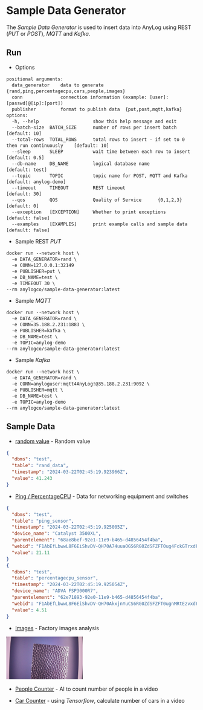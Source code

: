 # Sample Data Generator

The _Sample Data Generator_ is used to insert data into AnyLog using REST (_PUT_ or _POST_), _MQTT_  and _Kafka_.

## Run
* Options
```text
positional arguments:
  data_generator    data to generate        {rand,ping,percentagecpu,cars,people,images}
  conn              connection information (example: [user]:[passwd]@[ip]:[port])
  publisher         format to publish data  {put,post,mqtt,kafka}
options:
  -h, --help                    show this help message and exit
  --batch-size  BATCH_SIZE      number of rows per insert batch                             [default: 10]
  --total-rows  TOTAL_ROWS      total rows to insert - if set to 0 then run continuously    [default: 10]
  --sleep       SLEEP           wait time between each row to insert                        [default: 0.5]
  --db-name     DB_NAME         logical database name                                       [default: test]
  --topic       TOPIC           topic name for POST, MQTT and Kafka                         [default: anylog-demo]
  --timeout     TIMEOUT         REST timeout                                                [default: 30]
  --qos         QOS             Quality of Service      {0,1,2,3}                           [default: 0] 
  --exception   [EXCEPTION]     Whether to print exceptions                                 [default: false]
  --examples    [EXAMPLES]      print example calls and sample data                         [default: false] 
```

* Sample REST _PUT_
```shell
docker run --network host \
  -e DATA_GENERATOR=rand \
  -e CONN=127.0.0.1:32149
  -e PUBLISHER=put \
  -e DB_NAME=test \
  -e TIMEEOUT 30 \
--rm anylogco/sample-data-generator:latest  
```

* Sample _MQTT_
```shell
docker run --network host \
  -e DATA_GENERATOR=rand \
  -e CONN=35.188.2.231:1883 \
  -e PUBLISHER=kafka \
  -e DB_NAME=test \
  -e TOPIC=anylog-demo
--rm anylogco/sample-data-generator:latest  
```

* Sample _Kafka_
```shell
docker run --network host \
  -e DATA_GENERATOR=rand \
  -e CONN=anyloguser:mqtt4AnyLog!@35.188.2.231:9092 \
  -e PUBLISHER=mqtt \
  -e DB_NAME=test \
  -e TOPIC=anylog-demo
--rm anylogco/sample-data-generator:latest
```

## Sample Data 
* [random value](data_generator/rand_data.py) - Random value
```json
{
  "dbms": "test", 
  "table": "rand_data", 
  "timestamp": "2024-03-22T02:45:19.923966Z", 
  "value": 41.243
}
```

* [Ping / PercentageCPU](data_generator/ping_percentagecpu.py) - Data for networking equipment and switches
```json
{
  "dbms": "test", 
  "table": "ping_sensor", 
  "timestamp": "2024-03-22T02:45:19.925005Z", 
  "device_name": "Catalyst 3500XL", 
  "parentelement": "68ae8bef-92e1-11e9-b465-d4856454f4ba", 
  "webid": "F1AbEfLbwwL8F6EiShvDV-QH70A74uuaOGS6RG0ZdSFZFT0ug4FckGTrxdFojNpadLPwI4gWE9NUEFTUy1MSVRTTFxMSVRTQU5MRUFORFJPXDc3NyBEQVZJU1xQT1AgUk9PTVxDQVRBTFlTVCAzNTAwWEx8UElORw", 
  "value": 21.11
}
{
  "dbms": "test", 
  "table": "percentagecpu_sensor", 
  "timestamp": "2024-03-22T02:45:19.925054Z", 
  "device_name": "ADVA FSP3000R7", 
  "parentelement": "62e71893-92e0-11e9-b465-d4856454f4ba", 
  "webid": "F1AbEfLbwwL8F6EiShvDV-QH70AkxjnYuCS6RG0ZdSFZFT0ugnMRtEzvxdFojNpadLPwI4gWE9NUEFTUy1MSVRTTFxMSVRTQU5MRUFORFJPXDc3NyBEQVZJU1xQT1AgUk9PTVxBRFZBIEZTUDMwMDBSN3xQSU5H",
  "value": 4.51
}
```

* [Images](data_generator/blobs_factory_images.py) - Factory images analysis

<img src="blobs/factory_images/20200306202533614.jpeg" width="40%" height="40%" />

* [People Counter](data_generator/blob_people_video.py) - AI to count number of people in a video

* [Car Counter](data_generator/blobs_car_video.py) - using _Tensorflow_, calculate number of cars in a video
